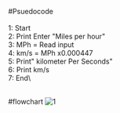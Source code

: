 #Psuedocode\
\
1: Start\
2: Print Enter "Miles per hour"\
3: MPh =  Read input\
4: km/s = MPh x0.000447\
5: Print" kilometer Per Seconds"\
6: Print km/s\
7: End\

\
#flowchart
![1](https://user-images.githubusercontent.com/117566652/209470851-da3513f3-c2f9-4584-a666-8f8bcff3302b.jpg)
